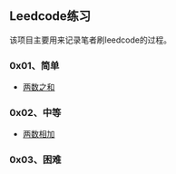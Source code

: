 ## Leedcode练习

该项目主要用来记录笔者刷leedcode的过程。
### 0x01、简单
- [两数之和](https://github.com/DurianCoder/leetcode/blob/master/src/main/java/com/durian/leetcode/TwoNumberSum.java)

### 0x02、中等
- [两数相加](https://github.com/DurianCoder/leetcode/blob/master/src/main/java/com/durian/leetcode/AddTwoNumbers.java)

### 0x03、困难
